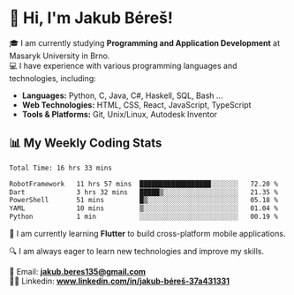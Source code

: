 # 👋 Hi, I'm Jakub Béreš!

🎓 I am currently studying **Programming and Application Development** at Masaryk University in Brno.  
💻 I have experience with various programming languages and technologies, including:  
   - **Languages:** Python, C, Java, C#, Haskell, SQL, Bash ...  
   - **Web Technologies:** HTML, CSS, React, JavaScript, TypeScript  
   - **Tools & Platforms:** Git, Unix/Linux, Autodesk Inventor

## 📊 My Weekly Coding Stats
<!--START_SECTION:waka-->

```txt
Total Time: 16 hrs 33 mins

RobotFramework   11 hrs 57 mins  ██████████████████░░░░░░░   72.20 %
Dart             3 hrs 32 mins   █████▒░░░░░░░░░░░░░░░░░░░   21.35 %
PowerShell       51 mins         █▒░░░░░░░░░░░░░░░░░░░░░░░   05.18 %
YAML             10 mins         ▒░░░░░░░░░░░░░░░░░░░░░░░░   01.04 %
Python           1 min           ░░░░░░░░░░░░░░░░░░░░░░░░░   00.19 %
```

<!--END_SECTION:waka-->

🚀 I am currently learning **Flutter** to build cross-platform mobile applications.  

🔍 I am always eager to learn new technologies and improve my skills.  

📩 Email:        **jakub.beres135@gmail.com**  
🧑‍💻 Linkedin:     **www.linkedin.com/in/jakub-béreš-37a431331**


